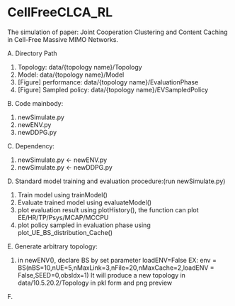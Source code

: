 # CellFreeCLCA_RL
The simulation of paper: Joint Cooperation Clustering and Content Caching in Cell-Free Massive MIMO Networks.

A. Directory Path
  1. Topology:                data/{topology name}/Topology 
  2. Model:                   data/{topology name}/Model
  3. [Figure] performance:    data/{topology name}/EvaluationPhase
  4. [Figure] Sampled policy: data/{topology name}/EVSampledPolicy

B. Code mainbody: 
  1. newSimulate.py
  2. newENV.py
  3. newDDPG.py
  
C. Dependency:
  1. newSimulate.py <- newENV.py
  2. newSimulate.py <- newDDPG.py

D. Standard model training and evaluation procedure:(run newSimulate.py)
  1. Train model using trainModel()
  2. Evaluate trained model using evaluateModel()
  3. plot evaluation result using plotHistory(), the function can plot EE/HR/TP/Psys/MCAP/MCCPU
  4. plot policy sampled in evaluation phase using plot_UE_BS_distribution_Cache()

E. Generate arbitrary topology:
  1. in newENV(), declare BS by set parameter loadENV=False
    EX: env = BS(nBS=10,nUE=5,nMaxLink=3,nFile=20,nMaxCache=2,loadENV = False,SEED=0,obsIdx=1)
    It will produce a new topology in data/10.5.20.2/Topology in pkl form and png preview
    
F. 
    
